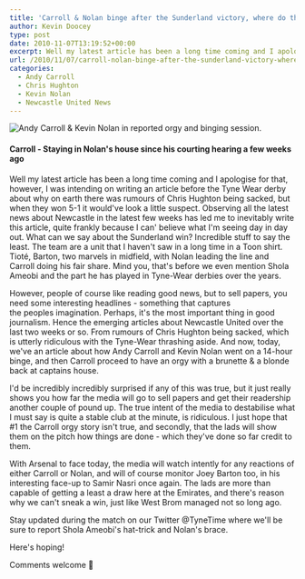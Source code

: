 ```yaml
---
title: 'Carroll & Nolan binge after the Sunderland victory, where do the media get off?'
author: Kevin Doocey
type: post
date: 2010-11-07T13:19:52+00:00
excerpt: Well my latest article has been a long time coming and I apologise for that, however, I was intending on writing an article before the..
url: /2010/11/07/carroll-nolan-binge-after-the-sunderland-victory-where-do-the-media-get-off/
categories:
  - Andy Carroll
  - Chris Hughton
  - Kevin Nolan
  - Newcastle United News
---
```


![Andy Carroll & Kevin Nolan in reported orgy and binging session.](https://static.guim.co.uk/sys-images/Football/Clubs/Club_Home/2010/8/22/1282487896706/Andy-Carroll-006.jpg "Andy Carroll")

#### Carroll - Staying in Nolan's house since his courting hearing a few weeks ago

Well my latest article has been a long time coming and I apologise for that, however, I was intending on writing an article before the Tyne Wear derby about why on earth there was rumours of Chris Hughton being sacked, but when they won 5-1 it would've look a little suspect. Observing all the latest news about Newcastle in the latest few weeks has led me to inevitably write  this article, quite frankly because I can' believe what I'm seeing day in day out. What can we say about the Sunderland win? Incredible stuff to say the least. The team are a unit that I haven't saw in a long time in a Toon shirt. Tioté, Barton, two marvels in midfield, with Nolan leading the line and Carroll doing his fair share. Mind you, that's before we even mention Shola Ameobi and the part he has played in Tyne-Wear derbies over the years.

However, people of course like reading good news, but to sell papers, you need some interesting headlines - something that captures the peoples imagination. Perhaps, it's the most important thing in good journalism. Hence the emerging articles about Newcastle United over the last two weeks or so. From rumours of Chris Hughton being sacked, which is utterly ridiculous with the Tyne-Wear thrashing aside. And now, today, we've an article about how Andy Carroll and Kevin Nolan went on a 14-hour binge, and then Carroll proceed to have an orgy with a brunette & a blonde back at captains house.

I'd be incredibly incredibly surprised if any of this was true, but it just really shows you how far the media will go to sell papers and get their readership another couple of pound up. The true intent of the media to destabilise what I must say is quite a stable club at the minute, is ridiculous. I just hope that #1 the Carroll orgy story isn't true, and secondly, that the lads will show them on the pitch how things are done - which they've done so far credit to them.

With Arsenal to face today, the media will watch intently for any reactions of either Carroll or Nolan, and will of course monitor Joey Barton too, in his interesting face-up to Samir Nasri once again. The lads are more than capable of getting a least a draw here at the Emirates, and there's reason why we can't sneak a win, just like West Brom managed not so long ago.

Stay updated during the match on our Twitter @TyneTime where we'll be sure to report Shola Ameobi's hat-trick and Nolan's brace.

Here's hoping!

Comments welcome 🙂
